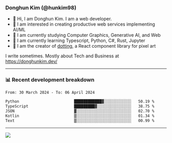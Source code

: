 ### Donghun Kim (@hunkim98)

- 👋 Hi, I am Donghun Kim. I am a web developer. 
- 🤔 I am interested in creating productive web services implementing AI/ML
- 🔭 I am currently studying Computer Graphics, Generative AI, and Web 
- 🌱 I am currently learning Typescript, Python, C#, Rust, Jupyter
- 🎨 I am the creator of [dotting](https://github.com/hunkim98/dotting), a React component library for pixel art

I write sometimes. Mostly about Tech and Business at https://donghunkim.dev/

---
### 📊 Recent development breakdown
<!--START_SECTION:waka-->

```txt
From: 30 March 2024 - To: 06 April 2024

Python                        ████████████▓░░░░░░░░░░░░   50.19 %
TypeScript                    █████████▓░░░░░░░░░░░░░░░   38.75 %
JSON                          ▓░░░░░░░░░░░░░░░░░░░░░░░░   02.70 %
Kotlin                        ▒░░░░░░░░░░░░░░░░░░░░░░░░   01.34 %
Text                          ▒░░░░░░░░░░░░░░░░░░░░░░░░   00.99 %
```

<!--END_SECTION:waka-->
---

<!-- <div align='center'> -->
  <img align="center" src="https://github-readme-stats.vercel.app/api?username=hunkim98&theme=dark&show_icons=true"/>
<!-- </div> -->
<!--
**hunkim98/hunkim98** is a ✨ _special_ ✨ repository because its `README.md` (this file) appears on your GitHub profile.

Here are some ideas to get you started:

- 🔭 I’m currently working on ...
- 🌱 I’m currently learning ...
- 👯 I’m looking to collaborate on ...
- 🤔 I’m looking for help with ...
- 💬 Ask me about ...
- 📫 How to reach me: ...
- 😄 Pronouns: ...
- ⚡ Fun fact: ...
-->
